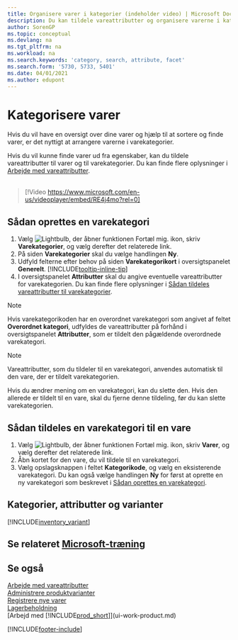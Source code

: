 ```yaml
---
title: Organisere varer i kategorier (indeholder video) | Microsoft Docs
description: Du kan tildele vareattributter og organisere varerne i kategorier for at gøre det nemmere at søge efter og finde varer.
author: SorenGP
ms.topic: conceptual
ms.devlang: na
ms.tgt_pltfrm: na
ms.workload: na
ms.search.keywords: 'category, search, attribute, facet'
ms.search.form: '5730, 5733, 5401'
ms.date: 04/01/2021
ms.author: edupont
---
```

# <a name="categorize-items"></a><a name="categorize-items"></a>Kategorisere varer

Hvis du vil have en oversigt over dine varer og hjælp til at sortere og finde varer, er det nyttigt at arrangere varerne i varekategorier.

Hvis du vil kunne finde varer ud fra egenskaber, kan du tildele vareattributter til varer og til varekategorier. Du kan finde flere oplysninger i [Arbejde med vareattributter](inventory-how-work-item-attributes.md).
<br><br>  

> [!Video https://www.microsoft.com/en-us/videoplayer/embed/RE4j4mo?rel=0]

## <a name="to-create-an-item-category"></a><a name="to-create-an-item-category"></a>Sådan oprettes en varekategori
1. Vælg ![Lightbulb, der åbner funktionen Fortæl mig.](media/ui-search/search_small.png "Fortæl mig, hvad du vil foretage dig") ikon, skriv **Varekategorier**, og vælg derefter det relaterede link.
2. På siden **Varekategorier** skal du vælge handlingen **Ny**.
3. Udfyld felterne efter behov på siden **Varekategorikort** i oversigtspanelet **Generelt**. [!INCLUDE[tooltip-inline-tip](includes/tooltip-inline-tip_md.md)]
4. I oversigtspanelet **Attributter** skal du angive eventuelle vareattributter for varekategorien. Du kan finde flere oplysninger i [Sådan tildeles vareattributter til varekategorier](inventory-how-work-item-attributes.md#to-assign-item-attributes-to-item-categories).

> [!NOTE]  
> Hvis varekategorikoden har en overordnet varekategori som angivet af feltet **Overordnet kategori**, udfyldes de vareattributter på forhånd i oversigtspanelet **Attributter**, som er tildelt den pågældende overordnede varekategori.

> [!NOTE]  
> Vareattributter, som du tildeler til en varekategori, anvendes automatisk til den vare, der er tildelt varekategorien.

Hvis du ændrer mening om en varekategori, kan du slette den. Hvis den allerede er tildelt til en vare, skal du fjerne denne tildeling, før du kan slette varekategorien.

## <a name="to-assign-an-item-category-to-an-item"></a><a name="to-assign-an-item-category-to-an-item"></a>Sådan tildeles en varekategori til en vare

1. Vælg ![Lightbulb, der åbner funktionen Fortæl mig.](media/ui-search/search_small.png "Fortæl mig, hvad du vil foretage dig") ikon, skriv **Varer**, og vælg derefter det relaterede link.
2. Åbn kortet for den vare, du vil tildele til en varekategori.
3. Vælg opslagsknappen i feltet **Kategorikode**, og vælg en eksisterende varekategori. Du kan også vælge handlingen **Ny** for først at oprette en ny varekategori som beskrevet i [Sådan oprettes en varekategori](inventory-how-categorize-items.md#to-create-an-item-category).

## <a name="categories-attributes-and-variants"></a><a name="categories-attributes-and-variants"></a>Kategorier, attributter og varianter

[!INCLUDE[inventory_variant](includes/inventory_variant.md)]

## <a name="see-related-microsoft-training"></a><a name="see-related-microsoft-training"></a>Se relateret [Microsoft-træning](/training/modules/trade-master-data-dynamics-365-business-central/)

## <a name="see-also"></a><a name="see-also"></a>Se også

[Arbejde med vareattributter](inventory-how-work-item-attributes.md)  
[Administrere produktvarianter](inventory-item-variants.md)  
[Registrere nye varer](inventory-how-register-new-items.md)  
[Lagerbeholdning](inventory-manage-inventory.md)  
[Arbejd med [!INCLUDE[prod_short](includes/prod_short.md)]](ui-work-product.md)


[!INCLUDE[footer-include](includes/footer-banner.md)]
